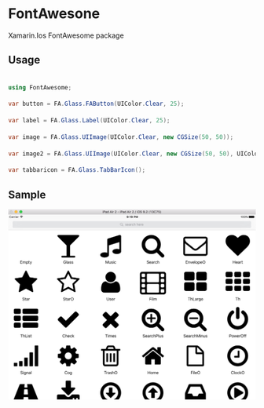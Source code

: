 # FontAwesone
Xamarin.Ios FontAwesome package

## Usage

```C#

using FontAwesome;

var button = FA.Glass.FAButton(UIColor.Clear, 25);

var label = FA.Glass.Label(UIColor.Clear, 25);

var image = FA.Glass.UIImage(UIColor.Clear, new CGSize(50, 50));

var image2 = FA.Glass.UIImage(UIColor.Clear, new CGSize(50, 50), UIColor.Black, UIColor.Clear);

var tabbaricon = FA.Glass.TabBarIcon();

```

## Sample

![FAViewController][FAViewController]

[FAViewController]: https://github.com/lduchosal/FontAwesone/blob/master/FontAwesome/FAViewController.png
